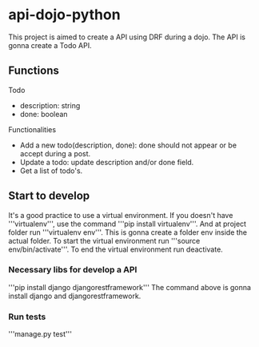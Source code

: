 # api-dojo-python
This project is aimed to create a API using DRF during a dojo.
The API is gonna create a Todo API.

## Functions

Todo
- description: string
- done: boolean

Functionalities
- Add a new todo(description, done): done should not appear or be accept during a post.
- Update a todo: update description and/or done field.
- Get a list of todo's.

## Start to develop

It's a good practice to use a virtual environment.
If you doesn't have '''virtualenv''', use the command '''pip install virtualenv'''.
And at project folder run '''virtualenv env'''. This is gonna create a folder env inside the actual folder.
To start the virtual environment run '''source env/bin/activate'''.
To end the virtual environment run deactivate.

### Necessary libs for develop a API

'''pip install django djangorestframework'''
The command above is gonna install django and djangorestframework.

### Run tests

'''manage.py test'''

